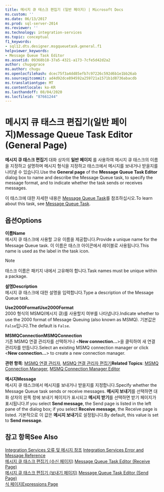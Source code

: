 ```yaml
---
title: 메시지 큐 태스크 편집기 (일반 페이지) | Microsoft Docs
ms.custom: ''
ms.date: 06/13/2017
ms.prod: sql-server-2014
ms.reviewer: ''
ms.technology: integration-services
ms.topic: conceptual
f1_keywords:
- sql12.dts.designer.msgqueuetask.general.f1
helpviewer_keywords:
- Message Queue Task Editor
ms.assetid: 09368b18-37a5-4321-a173-7cfe5d42d2a2
author: chugugrace
ms.author: chugu
ms.openlocfilehash: dcec75f3a4dd85efb7c97226c592d6b1e1bb26ab
ms.sourcegitcommit: ad4d92dce894592a259721a1571b1d8736abacdb
ms.translationtype: MT
ms.contentlocale: ko-KR
ms.lasthandoff: 08/04/2020
ms.locfileid: "87661244"
---
```

# <a name="message-queue-task-editor-general-page"></a><span data-ttu-id="72f51-102">메시지 큐 태스크 편집기(일반 페이지)</span><span class="sxs-lookup"><span data-stu-id="72f51-102">Message Queue Task Editor (General Page)</span></span>
  <span data-ttu-id="72f51-103">**메시지 큐 태스크 편집기** 대화 상자의 **일반 페이지** 를 사용하여 메시지 큐 태스크의 이름을 지정하고 설명하며 메시지 형식을 지정하고 태스크에서 메시지를 보내거나 받을지를 나타낼 수 있습니다.</span><span class="sxs-lookup"><span data-stu-id="72f51-103">Use the **General page** of the **Message Queue Task Editor** dialog box to name and describe the Message Queue task, to specify the message format, and to indicate whether the task sends or receives messages.</span></span>  
  
 <span data-ttu-id="72f51-104">이 태스크에 대한 자세한 내용은 [Message Queue Task](control-flow/message-queue-task.md)를 참조하십시오.</span><span class="sxs-lookup"><span data-stu-id="72f51-104">To learn about this task, see [Message Queue Task](control-flow/message-queue-task.md).</span></span>  
  
## <a name="options"></a><span data-ttu-id="72f51-105">옵션</span><span class="sxs-lookup"><span data-stu-id="72f51-105">Options</span></span>  
 <span data-ttu-id="72f51-106">**이름**</span><span class="sxs-lookup"><span data-stu-id="72f51-106">**Name**</span></span>  
 <span data-ttu-id="72f51-107">메시지 큐 태스크에 사용할 고유 이름을 제공합니다.</span><span class="sxs-lookup"><span data-stu-id="72f51-107">Provide a unique name for the Message Queue task.</span></span> <span data-ttu-id="72f51-108">이 이름은 태스크 아이콘에서 레이블로 사용됩니다.</span><span class="sxs-lookup"><span data-stu-id="72f51-108">This name is used as the label in the task icon.</span></span>  
  
> [!NOTE]  
>  <span data-ttu-id="72f51-109">태스크 이름은 패키지 내에서 고유해야 합니다.</span><span class="sxs-lookup"><span data-stu-id="72f51-109">Task names must be unique within a package.</span></span>  
  
 <span data-ttu-id="72f51-110">**설명**</span><span class="sxs-lookup"><span data-stu-id="72f51-110">**Description**</span></span>  
 <span data-ttu-id="72f51-111">메시지 큐 태스크에 대한 설명을 입력합니다.</span><span class="sxs-lookup"><span data-stu-id="72f51-111">Type a description of the Message Queue task.</span></span>  
  
 <span data-ttu-id="72f51-112">**Use2000Format**</span><span class="sxs-lookup"><span data-stu-id="72f51-112">**Use2000Format**</span></span>  
 <span data-ttu-id="72f51-113">2000 형식의 MSMQ(메시지 큐)를 사용할지 여부를 나타냅니다.</span><span class="sxs-lookup"><span data-stu-id="72f51-113">Indicate whether to use the 2000 format of Message Queuing (also known as MSMQ).</span></span> <span data-ttu-id="72f51-114">기본값은 `False`입니다.</span><span class="sxs-lookup"><span data-stu-id="72f51-114">The default is `False`.</span></span>  
  
 <span data-ttu-id="72f51-115">**MSMQConnection**</span><span class="sxs-lookup"><span data-stu-id="72f51-115">**MSMQConnection**</span></span>  
 <span data-ttu-id="72f51-116">기존 MSMQ 연결 관리자를 선택하거나 \<**New connection...**>을 클릭하여 새 연결 관리자를 만듭니다.</span><span class="sxs-lookup"><span data-stu-id="72f51-116">Select an existing MSMQ connection manager or click \<**New connection...**> to create a new connection manager.</span></span>  
  
 <span data-ttu-id="72f51-117">**관련 항목**: [MSMQ 연결 관리자](connection-manager/msmq-connection-manager.md), [MSMQ 연결 관리자 편집기](../../2014/integration-services/msmq-connection-manager-editor.md)</span><span class="sxs-lookup"><span data-stu-id="72f51-117">**Related Topics**: [MSMQ Connection Manager](connection-manager/msmq-connection-manager.md), [MSMQ Connection Manager Editor](../../2014/integration-services/msmq-connection-manager-editor.md)</span></span>  
  
 <span data-ttu-id="72f51-118">**메시지**</span><span class="sxs-lookup"><span data-stu-id="72f51-118">**Message**</span></span>  
 <span data-ttu-id="72f51-119">메시지 큐 태스크에서 메시지를 보내거나 받을지를 지정합니다.</span><span class="sxs-lookup"><span data-stu-id="72f51-119">Specify whether the Message Queue task sends or receive messages.</span></span> <span data-ttu-id="72f51-120">**메시지 보내기**를 선택하면 대화 상자의 왼쪽 창에 보내기 페이지가 표시되고 **메시지 받기**를 선택하면 받기 페이지가 표시됩니다.</span><span class="sxs-lookup"><span data-stu-id="72f51-120">If you select **Send message**, the Send page is listed in the left pane of the dialog box; if you select **Receive message**, the Receive page is listed.</span></span> <span data-ttu-id="72f51-121">기본적으로 이 값은 **메시지 보내기**로 설정됩니다.</span><span class="sxs-lookup"><span data-stu-id="72f51-121">By default, this value is set to **Send message**.</span></span>  
  
## <a name="see-also"></a><span data-ttu-id="72f51-122">참고 항목</span><span class="sxs-lookup"><span data-stu-id="72f51-122">See Also</span></span>  
 <span data-ttu-id="72f51-123">[Integration Services 오류 및 메시지 참조](../../2014/integration-services/integration-services-error-and-message-reference.md) </span><span class="sxs-lookup"><span data-stu-id="72f51-123">[Integration Services Error and Message Reference](../../2014/integration-services/integration-services-error-and-message-reference.md) </span></span>  
 <span data-ttu-id="72f51-124">[메시지 큐 태스크 편집기 &#40;수신 페이지&#41;](../../2014/integration-services/message-queue-task-editor-receive-page.md) </span><span class="sxs-lookup"><span data-stu-id="72f51-124">[Message Queue Task Editor &#40;Receive Page&#41;](../../2014/integration-services/message-queue-task-editor-receive-page.md) </span></span>  
 <span data-ttu-id="72f51-125">[메시지 큐 태스크 편집기 &#40;보내기 페이지&#41;](../../2014/integration-services/message-queue-task-editor-send-page.md) </span><span class="sxs-lookup"><span data-stu-id="72f51-125">[Message Queue Task Editor &#40;Send Page&#41;](../../2014/integration-services/message-queue-task-editor-send-page.md) </span></span>  
 [<span data-ttu-id="72f51-126">식 페이지</span><span class="sxs-lookup"><span data-stu-id="72f51-126">Expressions Page</span></span>](expressions/expressions-page.md)  
  
  
